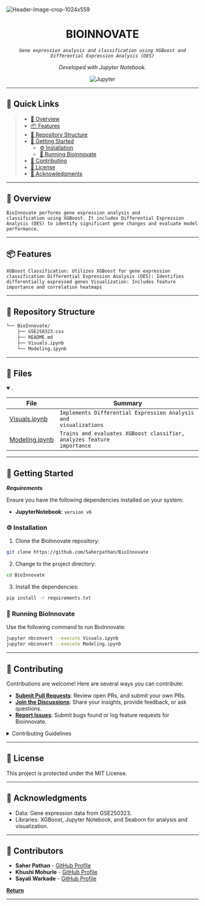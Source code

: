 <p align="center">
  
![Header-Image-crop-1024x559](https://github.com/user-attachments/assets/97ac4111-9bd6-4404-bf6e-279ff4bf9be0)

</p>
<p align="center">
    <h1 align="center">BIOINNOVATE</h1>
</p>
<p align="center">
    <em><code>Gene expression analysis and classification using XGBoost and Differential Expression Analysis (DES)</code></em>
</p>
<p>
<p align="center">
		<em>Developed with Jupyter Notebook.</em>
</p>
<p align="center">
	<img src="https://img.shields.io/badge/Jupyter-F37626.svg?style=flat&logo=Jupyter&logoColor=white" alt="Jupyter">
</p>
<hr>

## 🔗 Quick Links

> - [📍 Overview](#-overview)
> - [📦 Features](#-features)
> - [📂 Repository Structure](#-repository-structure)
> - [🚀 Getting Started](#-getting-started)
>   - [⚙️ Installation](#️-installation)
>   - [🤖 Running Bioinnovate](#-running-bioinnovate)
> - [🤝 Contributing](#-contributing)
> - [📄 License](#-license)
> - [👏 Acknowledgments](#-acknowledgments)

---

## 📍 Overview

<code>BioInnovate performs gene expression analysis and classification using XGBoost. It includes Differential Expression Analysis (DES) to identify significant gene changes and evaluate model performance.
</code>

---

## 📦 Features

<code>XGBoost Classification: Utilizes XGBoost for gene expression classification
Differential Expression Analysis (DES): Identifies differentially expressed genes
Visualization: Includes feature importance and correlation heatmaps</code>

---

## 📂 Repository Structure

```sh
└── BioInnovate/
    ├── GSE250323.csv
    ├── README.md
    ├── Visuals.ipynb
    └── Modeling.ipynb
```

---

## 🧩 Files

<details open><summary>.</summary>

| File                                                                                                    | Summary                         |
| ---                                                                                                     | ---                             |
| [Visuals.ipynb](https://github.com/Saherpathan/BioInnovate/blob/master/Visuals.ipynb)                   | <code>Implements Differential Expression Analysis and visualizations |
| [Modeling.ipynb](https://github.com/Saherpathan/BioInnovate/blob/master/iitj_bioinnovate.ipynb) | <code>Trains and evaluates XGBoost classifier, analyzes feature importance</code> |

</details>

---

## 🚀 Getting Started

***Requirements***

Ensure you have the following dependencies installed on your system:

* **JupyterNotebook**: `version v6`

### ⚙️ Installation

1. Clone the BioInnovate repository:

```sh
git clone https://github.com/Saherpathan/BioInnovate
```

2. Change to the project directory:

```sh
cd BioInnovate
```

3. Install the dependencies:

```sh
pip install -r requirements.txt
```

### 🤖 Running BioInnovate

Use the following command to run BioInnovate:

```sh
jupyter nbconvert --execute Visuals.ipynb
jupyter nbconvert --execute Modeling.ipynb
```


---

## 🤝 Contributing

Contributions are welcome! Here are several ways you can contribute:

- **[Submit Pull Requests](https://github.com/Saherpathan/BioInnovate/blob/main/CONTRIBUTING.md)**: Review open PRs, and submit your own PRs.
- **[Join the Discussions](https://github.com/Saherpathan/BioInnovate/discussions)**: Share your insights, provide feedback, or ask questions.
- **[Report Issues](https://github.com/Saherpathan/BioInnovate/issues)**: Submit bugs found or log feature requests for Bioinnovate.

<details closed>
    <summary>Contributing Guidelines</summary>

1. **Fork the Repository**: Start by forking the project repository to your GitHub account.
2. **Clone Locally**: Clone the forked repository to your local machine using a Git client.
   ```sh
   git clone https://github.com/Saherpathan/BioInnovate
   ```
3. **Create a New Branch**: Always work on a new branch, giving it a descriptive name.
   ```sh
   git checkout -b new-feature-x
   ```
4. **Make Your Changes**: Develop and test your changes locally.
5. **Commit Your Changes**: Commit with a clear message describing your updates.
   ```sh
   git commit -m 'Implemented new feature x.'
   ```
6. **Push to GitHub**: Push the changes to your forked repository.
   ```sh
   git push origin new-feature-x
   ```
7. **Submit a Pull Request**: Create a PR against the original project repository. Clearly describe the changes and their motivations.

Once your PR is reviewed and approved, it will be merged into the main branch.

</details>

---

## 📄 License

This project is protected under the MIT License. 

---

## 👏 Acknowledgments

- Data: Gene expression data from GSE250323.
- Libraries: XGBoost, Jupyter Notebook, and Seaborn for analysis and visualization.

---

## 👥 Contributors
- **Saher Pathan** - [GitHub Profile](https://github.com/Saherpathan)  
- **Khushi Mohurle** - [GitHub Profile]()
- **Sayali Warkade** - [GitHub Profile]()

[**Return**](#-quick-links)

---
